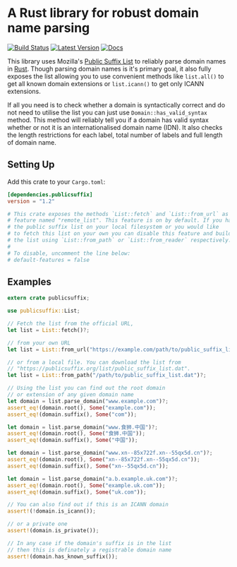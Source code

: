 # A Rust library for robust domain name parsing

[![Build Status](https://travis-ci.org/rushmorem/publicsuffix.svg?branch=master)](https://travis-ci.org/rushmorem/publicsuffix) [![Latest Version](https://img.shields.io/crates/v/publicsuffix.svg)](https://crates.io/crates/publicsuffix) [![Docs](https://docs.rs/publicsuffix/badge.svg)](https://docs.rs/publicsuffix)

This library uses Mozilla's [Public Suffix List](https://publicsuffix.org) to reliably parse domain names in [Rust](https://www.rust-lang.org). Though parsing domain names is it's primary goal, it also fully exposes the list allowing you to use convenient methods like `list.all()` to get all known domain extensions or `list.icann()` to get only ICANN extensions.

If all you need is to check whether a domain is syntactically correct and do not need to utilise the list you can just use `Domain::has_valid_syntax` method. This method will reliably tell you if a domain has valid syntax whether or not it is an internationalised domain name (IDN). It also checks the length restrictions for each label, total number of labels and full length of domain name.

## Setting Up

Add this crate to your `Cargo.toml`:

```toml
[dependencies.publicsuffix]
version = "1.2"

# This crate exposes the methods `List::fetch` and `List::from_url` as a
# feature named "remote_list". This feature is on by default. If you have
# the public suffix list on your local filesystem or you would like
# to fetch this list on your own you can disable this feature and build
# the list using `List::from_path` or `List::from_reader` respectively.
#
# To disable, uncomment the line below:
# default-features = false
```

## Examples

```rust
extern crate publicsuffix;

use publicsuffix::List;

// Fetch the list from the official URL,
let list = List::fetch()?;

// from your own URL
let list = List::from_url("https://example.com/path/to/public_suffix_list.dat")?;

// or from a local file. You can download the list from
// "https://publicsuffix.org/list/public_suffix_list.dat".
let list = List::from_path("/path/to/public_suffix_list.dat")?;

// Using the list you can find out the root domain
// or extension of any given domain name
let domain = list.parse_domain("www.example.com")?;
assert_eq!(domain.root(), Some("example.com"));
assert_eq!(domain.suffix(), Some("com"));

let domain = list.parse_domain("www.食狮.中国")?;
assert_eq!(domain.root(), Some("食狮.中国"));
assert_eq!(domain.suffix(), Some("中国"));

let domain = list.parse_domain("www.xn--85x722f.xn--55qx5d.cn")?;
assert_eq!(domain.root(), Some("xn--85x722f.xn--55qx5d.cn"));
assert_eq!(domain.suffix(), Some("xn--55qx5d.cn"));

let domain = list.parse_domain("a.b.example.uk.com")?;
assert_eq!(domain.root(), Some("example.uk.com"));
assert_eq!(domain.suffix(), Some("uk.com"));

// You can also find out if this is an ICANN domain
assert!(!domain.is_icann());

// or a private one
assert!(domain.is_private());

// In any case if the domain's suffix is in the list
// then this is definately a registrable domain name
assert!(domain.has_known_suffix());
```
